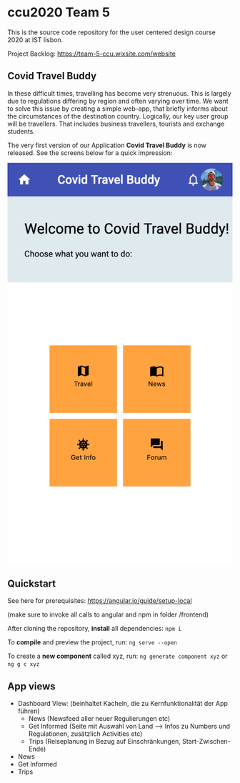 # ccu2020 Team 5

This is the source code repository for the user centered design course 2020 at IST lisbon.

Project Backlog:
https://team-5-ccu.wixsite.com/website

## Covid Travel Buddy

In these difficult times, travelling has become very strenuous. This is largely due to regulations differing by region and often varying over time. We want to solve this issue by creating a simple web-app, that briefly informs about the circumstances of the destination country. Logically, our key user group will be travellers. That includes business travellers, tourists and exchange students.

The very first version of our Application **Covid Travel Buddy** is now released. See the screens below for a quick impression:

![dashboard](https://github.com/maxrohleder/ccu2020/blob/assets/img/dashboard.png)

## Quickstart

See here for prerequisites:
https://angular.io/guide/setup-local

(make sure to invoke all calls to angular and npm in folder /frontend)

After cloning the repository, **install** all dependencies: `npm i`

To **compile** and preview the project, run: `ng serve --open`

To create a **new component** called xyz, run: `ng generate component xyz` or `ng g c xyz`

## App views

- Dashboard View: (beinhaltet Kacheln, die zu Kernfunktionalität der App führen)
  - News (Newsfeed aller neuer Regulierungen etc)
  - Get Informed (Seite mit Auswahl von Land --> Infos zu Numbers und Regulationen, zusätzlich Activities etc)
  - Trips (Reiseplanung in Bezug auf Einschränkungen, Start-Zwischen-Ende)
- News
- Get Informed
- Trips
